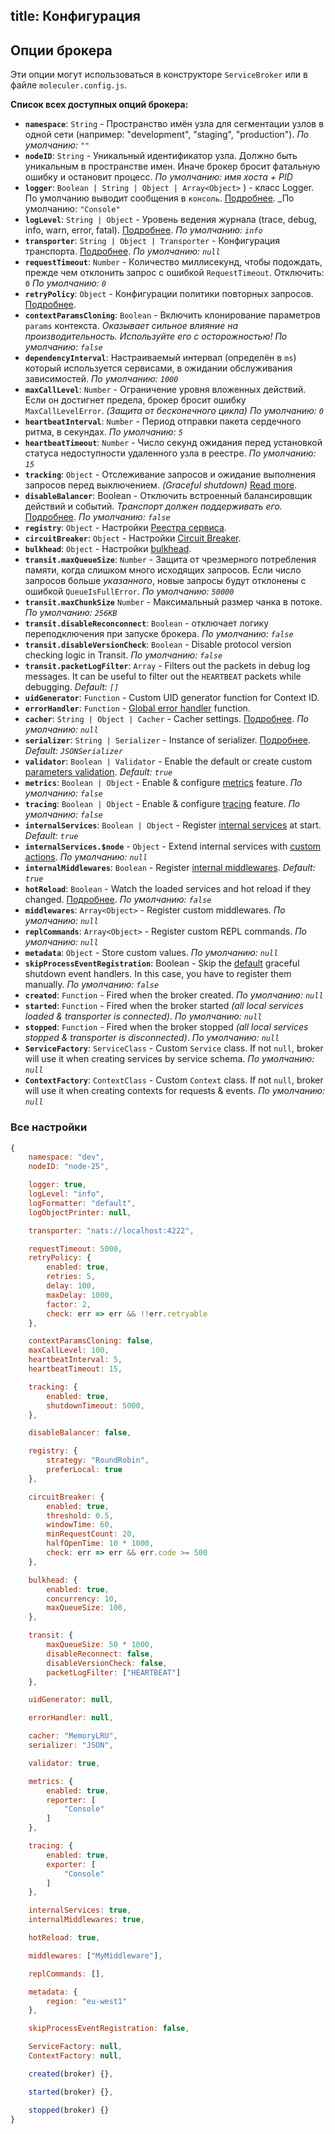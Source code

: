 title: Конфигурация
---
## Опции брокера
Эти опции могут использоваться в конструкторе `ServiceBroker` или в файле `moleculer.config.js`.

**Список всех доступных опций брокера:**

* **`namespace`**: `String` - Пространство имён узла для сегментации узлов в одной сети (например: "development", "staging", "production"). _По умолчанию: `""`_
* **`nodeID`**: `String` - Уникальный идентификатор узла. Должно быть уникальным в пространстве имен. Иначе брокер бросит фатальную ошибку и остановит процесс. _По умолчанию: имя хоста + PID_
* **`logger`**: `Boolean | String | Object | Array<Object>`  ) - класс Logger. По умолчанию выводит сообщения в `консоль`. [Подробнее](logging.html). _По умолчанию: `"Console"`
* **`logLevel`**: `String | Object` - Уровень ведения журнала (trace, debug, info, warn, error, fatal). [Подробнее](logging.html). _По умолчанию: `info`_
* **`transporter`**: `String | Object | Transporter` - Конфигурация транспорта. [Подробнее](networking.html).  _По умолчанию: `null`_
* **`requestTimeout`**: `Number` - Количество миллисекунд, чтобы подождать, прежде чем отклонить запрос с ошибкой `RequestTimeout`. Отключить: `0` _По умолчанию: `0`_
* **`retryPolicy`**: `Object` - Конфигурации политики повторных запросов. [Подробнее](fault-tolerance.html#Retry).
* **`contextParamsCloning`**: `Boolean` - Включить клонирование параметров `params` контекста. _Оказывает сильное влияние на производительность. Используйте его с осторожностью!_ _По умолчанию: `false`_
* **`dependencyInterval`**: Настраиваемый интервал (определён в `ms`) который используется сервисами, в ожидании обслуживания зависимостей. _По умолчанию: `1000`_
* **`maxCallLevel`**: `Number` - Ограничение уровня вложенных действий. Если он достигнет предела, брокер бросит ошибку `MaxCallLevelError`. _(Защита от бесконечного цикла)_ _По умолчанию: `0`_
* **`heartbeatInterval`**: `Number` - Период отправки пакета сердечного ритма, в секундах. _По умолчанию: `5`_
* **`heartbeatTimeout`**: `Number` - Число секунд ожидания перед установкой статуса недоступности удаленного узла в реестре. _По умолчанию: `15`_
* **`tracking`**: `Object` - Отслеживание запросов и ожидание выполнения запросов перед выключением. _(Graceful shutdown)_ [Read more](context.html#Context-tracking).
* **`disableBalancer`**: Boolean - Отключить встроенный балансировщик действий и событий. _Транспорт должен поддерживать его._ [Подробнее](networking.html#Disabled-balancer). _По умолчанию: `false`_
* **`registry`**: `Object` - Настройки [Реестра сервиса](registry.html).
* **`circuitBreaker`**: `Object` - Настройки [Circuit Breaker](fault-tolerance.html#Circuit-Breaker).
* **`bulkhead`**: `Object` - Настройки [bulkhead](fault-tolerance.html#Bulkhead).
* **`transit.maxQueueSize`**: `Number` - Защита от чрезмерного потребления памяти, когда слишком много исходящих запросов. Если число запросов больше _указанного_, новые запросы будут отклонены с ошибкой `QueueIsFullError`. _По умолчанию: `50000`_
* **`transit.maxChunkSize`** `Number` - Максимальный размер чанка в потоке.  _По умолчанию: `256KB`_
* **`transit.disableReconconnect`**: `Boolean` - отключает логику переподключения при запуске брокера. _По умолчанию: `false`_
* **`transit.disableVersionCheck`**: `Boolean` - Disable protocol version checking logic in Transit. _По умолчанию: `false`_
* **`transit.packetLogFilter`**: `Array` - Filters out the packets in debug log messages. It can be useful to filter out the `HEARTBEAT` packets while debugging. _Default: `[]`_
* **`uidGenerator`**: `Function` - Custom UID generator function for Context ID.
* **`errorHandler`**: `Function` - [Global error handler](broker.html#Global-error-handler) function.
* **`cacher`**: `String | Object | Cacher` - Cacher settings. [Подробнее](caching.html). _По умолчанию: `null`_
* **`serializer`**: `String | Serializer` - Instance of serializer. [Подробнее](networking.html). _Default: `JSONSerializer`_
* **`validator`**: `Boolean | Validator` - Enable the default or create custom [parameters validation](validating.html). _Default: `true`_
* **`metrics`**: `Boolean | Object` - Enable & configure [metrics](metrics.html) feature. _По умолчанию: `false`_
* **`tracing`**: `Boolean | Object` - Enable & configure [tracing](tracing.html) feature. _По умолчанию: `false`_
* **`internalServices`**: `Boolean | Object` - Register [internal services](services.html#Internal-Services) at start. _Default: `true`_
* **`internalServices.$node`** - `Object` - Extend internal services with [custom actions](services.html#Extending). _По умолчанию: `null`_
* **`internalMiddlewares`**: `Boolean` - Register [internal middlewares](middlewares.html#Internal-middlewares). _Default: `true`_
* **`hotReload`**: `Boolean` - Watch the loaded services and hot reload if they changed. [Подробнее](services.html#Hot-Reloading-Services). _По умолчанию: `false`_
* **`middlewares`**: `Array<Object>` - Register custom middlewares. _По умолчанию: `null`_
* **`replCommands`**: `Array<Object>` - Register custom REPL commands. _По умолчанию: `null`_
* **`metadata`**: `Object` - Store custom values. _По умолчанию: `null`_
* **`skipProcessEventRegistration`**: Boolean - Skip the [default](https://github.com/moleculerjs/moleculer/blob/master/src/service-broker.js#L234) graceful shutdown event handlers. In this case, you have to register them manually. _По умолчанию: `false`_
* **`created`**: `Function` - Fired when the broker created. _По умолчанию: `null`_
* **`started`**: `Function` - Fired when the broker started _(all local services loaded & transporter is connected)_. _По умолчанию: `null`_
* **`stopped`**: `Function` - Fired when the broker stopped _(all local services stopped & transporter is disconnected)_. _По умолчанию: `null`_
* **`ServiceFactory`**: `ServiceClass` - Custom `Service` class. If not `null`, broker will use it when creating services by service schema. _По умолчанию: `null`_
* **`ContextFactory`**: `ContextClass` - Custom `Context` class. If not `null`, broker will use it when creating contexts for requests & events. _По умолчанию: `null`_

### Все настройки
```js
{
    namespace: "dev",
    nodeID: "node-25",

    logger: true,
    logLevel: "info",
    logFormatter: "default",
    logObjectPrinter: null,

    transporter: "nats://localhost:4222",

    requestTimeout: 5000,
    retryPolicy: {
        enabled: true,
        retries: 5,
        delay: 100,
        maxDelay: 1000,
        factor: 2,
        check: err => err && !!err.retryable
    },

    contextParamsCloning: false,
    maxCallLevel: 100,
    heartbeatInterval: 5,
    heartbeatTimeout: 15,

    tracking: {
        enabled: true,
        shutdownTimeout: 5000,
    },

    disableBalancer: false,

    registry: {
        strategy: "RoundRobin",
        preferLocal: true
    },

    circuitBreaker: {
        enabled: true,
        threshold: 0.5,
        windowTime: 60,
        minRequestCount: 20,
        halfOpenTime: 10 * 1000,
        check: err => err && err.code >= 500
    },   

    bulkhead: {
        enabled: true,
        concurrency: 10,
        maxQueueSize: 100,
    },

    transit: {
        maxQueueSize: 50 * 1000,
        disableReconnect: false,
        disableVersionCheck: false,
        packetLogFilter: ["HEARTBEAT"]
    },

    uidGenerator: null,

    errorHandler: null,

    cacher: "MemoryLRU",
    serializer: "JSON",

    validator: true,

    metrics: {
        enabled: true,
        reporter: [
            "Console"
        ]
    },

    tracing: {
        enabled: true,
        exporter: [
            "Console"
        ]
    },

    internalServices: true,
    internalMiddlewares: true,

    hotReload: true,

    middlewares: ["MyMiddleware"],

    replCommands: [],

    metadata: {
        region: "eu-west1"
    },

    skipProcessEventRegistration: false,

    ServiceFactory: null,
    ContextFactory: null,

    created(broker) {},

    started(broker) {},

    stopped(broker) {}
}
```

